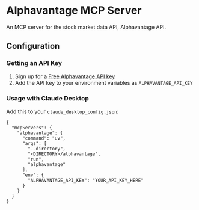 # Alphavantage MCP Server

An MCP server for the stock market data API, Alphavantage API.

## Configuration

### Getting an API Key
1. Sign up for a [Free Alphavantage API key](https://www.alphavantage.co/support/#api-key)
2. Add the API key to your environment variables as `ALPHAVANTAGE_API_KEY`


### Usage with Claude Desktop
Add this to your `claude_desktop_config.json`:

```
{
  "mcpServers": {
    "alphavantage": {
      "command": "uv",
      "args": [
        "--directory",
        "<DIRECTORY>/alphavantage",
        "run",
        "alphavantage"
      ],
      "env": {
        "ALPHAVANTAGE_API_KEY": "YOUR_API_KEY_HERE"
      }
    }
  }
}
```
